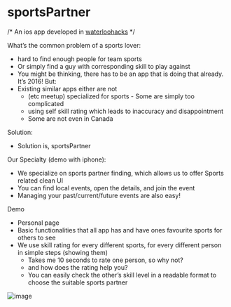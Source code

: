 # sportsPartner
/* An ios app developed in [waterloohacks](https://waterloohacks.io/) */

What’s the common problem of a sports lover:
-    hard to find  enough people for team sports
-    Or simply find a guy with corresponding skill to play against
-    You might be thinking, there has to be an app that is doing that already. It’s 2016! But:
-    Existing similar apps either are not 
     - (etc meetup) specialized for sports - Some are simply too complicated
     - using self skill rating which leads to inaccuracy and disappointment
     - Some are not even in Canada

Solution:

-    Solution is, sportsPartner


Our Specialty (demo with iphone):
-    We specialize on sports partner finding, which allows us to offer Sports related clean UI
-    You can find local events, open the details, and join the event
-    Managing your past/current/future events are also easy!

Demo
-    Personal page 
-    Basic functionalities that all app has and have ones favourite sports for others to see
-    We use skill rating for every different sports, for every different person in simple steps (showing them)
     - Takes me 10 seconds to rate one person, so why not?
     - and how does the rating help you?
     - You can easily check the other’s skill level in a readable format to choose the suitable sports partner

![image](https://github.com/lafh/sportsPartner/blob/master/demo.gif)

